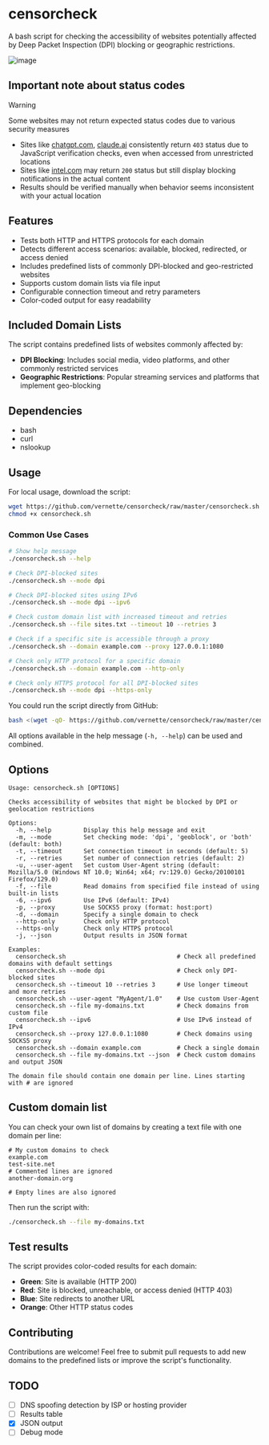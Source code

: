 # censorcheck

A bash script for checking the accessibility of websites potentially affected by Deep Packet Inspection (DPI) blocking or geographic restrictions.

![image](https://i.imgur.com/T6NsOnI.png)

## Important note about status codes

> [!WARNING]
> Some websites may not return expected status codes due to various security measures

- Sites like [chatgpt.com](https://chatgpt.com), [claude.ai](https://claude.ai) consistently return `403` status due to JavaScript verification checks, even when accessed from unrestricted locations
- Sites like [intel.com](https://intel.com) may return `200` status but still display blocking notifications in the actual content
- Results should be verified manually when behavior seems inconsistent with your actual location

## Features

- Tests both HTTP and HTTPS protocols for each domain
- Detects different access scenarios: available, blocked, redirected, or access denied
- Includes predefined lists of commonly DPI-blocked and geo-restricted websites
- Supports custom domain lists via file input
- Configurable connection timeout and retry parameters
- Color-coded output for easy readability

## Included Domain Lists

The script contains predefined lists of websites commonly affected by:

- **DPI Blocking**: Includes social media, video platforms, and other commonly restricted services
- **Geographic Restrictions**: Popular streaming services and platforms that implement geo-blocking

## Dependencies

- bash
- curl
- nslookup

## Usage

For local usage, download the script:

```bash
wget https://github.com/vernette/censorcheck/raw/master/censorcheck.sh
chmod +x censorcheck.sh
```

### Common Use Cases

```bash
# Show help message
./censorcheck.sh --help

# Check DPI-blocked sites
./censorcheck.sh --mode dpi

# Check DPI-blocked sites using IPv6
./censorcheck.sh --mode dpi --ipv6

# Check custom domain list with increased timeout and retries
./censorcheck.sh --file sites.txt --timeout 10 --retries 3

# Check if a specific site is accessible through a proxy
./censorcheck.sh --domain example.com --proxy 127.0.0.1:1080

# Check only HTTP protocol for a specific domain
./censorcheck.sh --domain example.com --http-only

# Check only HTTPS protocol for all DPI-blocked sites
./censorcheck.sh --mode dpi --https-only
```

You could run the script directly from GitHub:

```bash
bash <(wget -qO- https://github.com/vernette/censorcheck/raw/master/censorcheck.sh) --mode dpi
```

All options available in the help message (`-h, --help`) can be used and combined.

## Options

```
Usage: censorcheck.sh [OPTIONS]

Checks accessibility of websites that might be blocked by DPI or geolocation restrictions

Options:
  -h, --help         Display this help message and exit
  -m, --mode         Set checking mode: 'dpi', 'geoblock', or 'both' (default: both)
  -t, --timeout      Set connection timeout in seconds (default: 5)
  -r, --retries      Set number of connection retries (default: 2)
  -u, --user-agent   Set custom User-Agent string (default: Mozilla/5.0 (Windows NT 10.0; Win64; x64; rv:129.0) Gecko/20100101 Firefox/129.0)
  -f, --file         Read domains from specified file instead of using built-in lists
  -6, --ipv6         Use IPv6 (default: IPv4)
  -p, --proxy        Use SOCKS5 proxy (format: host:port)
  -d, --domain       Specify a single domain to check
  --http-only        Check only HTTP protocol
  --https-only       Check only HTTPS protocol
  -j, --json         Output results in JSON format

Examples:
  censorcheck.sh                               # Check all predefined domains with default settings
  censorcheck.sh --mode dpi                    # Check only DPI-blocked sites
  censorcheck.sh --timeout 10 --retries 3      # Use longer timeout and more retries
  censorcheck.sh --user-agent "MyAgent/1.0"    # Use custom User-Agent
  censorcheck.sh --file my-domains.txt         # Check domains from custom file
  censorcheck.sh --ipv6                        # Use IPv6 instead of IPv4
  censorcheck.sh --proxy 127.0.0.1:1080        # Check domains using SOCKS5 proxy
  censorcheck.sh --domain example.com          # Check a single domain
  censorcheck.sh --file my-domains.txt --json  # Check custom domains and output JSON

The domain file should contain one domain per line. Lines starting with # are ignored
```

## Custom domain list

You can check your own list of domains by creating a text file with one domain per line:

```
# My custom domains to check
example.com
test-site.net
# Commented lines are ignored
another-domain.org

# Empty lines are also ignored
```

Then run the script with:

```bash
./censorcheck.sh --file my-domains.txt
```

## Test results

The script provides color-coded results for each domain:

- **Green**: Site is available (HTTP 200)
- **Red**: Site is blocked, unreachable, or access denied (HTTP 403)
- **Blue**: Site redirects to another URL
- **Orange**: Other HTTP status codes

## Contributing

Contributions are welcome! Feel free to submit pull requests to add new domains to the predefined lists or improve the script's functionality.

## TODO

- [ ] DNS spoofing detection by ISP or hosting provider
- [ ] Results table
- [x] JSON output
- [ ] Debug mode
